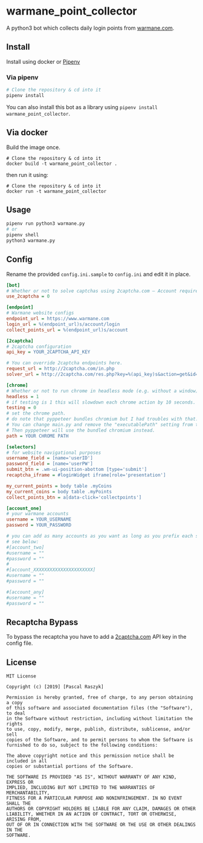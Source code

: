# warmane_point_collector

A python3 bot which collects daily login points from [warmane.com](https://www.warmane.com). 

## Install

Install using docker or [Pipenv](https://docs.pipenv.org/en/latest/)

### Via pipenv

```bash
# Clone the repository & cd into it
pipenv install
```

You can also install this bot as a library using  `pipenv install warmane_point_collector`. 

## Via docker

Build the image once.

```
# Clone the repository & cd into it
docker build -t warmane_point_collector .
```

then run it using:

```
# Clone the repository & cd into it
docker run -t warmane_point_collector
```

## Usage

```bash
pipenv run python3 warmane.py
# or
pipenv shell
python3 warmane.py
```

## Config

Rename the provided `config.ini.sample` to `config.ini` and edit it in place.

```cfg
[bot]
# Whether or not to solve captchas using 2captcha.com — Account required
use_2captcha = 0

[endpoint]
# Warmane website configs
endpoint_url = https://www.warmane.com
login_url = %(endpoint_url)s/account/login
collect_points_url = %(endpoint_url)s/account

[2captcha]
# 2captcha configuration
api_key = YOUR_2CAPTCHA_API_KEY

# You can override 2captcha endpoints here.
request_url = http://2captcha.com/in.php
solver_url = http://2captcha.com/res.php?key=%(api_key)s&action=get&id={req_id}&json=1

[chrome]
# Whether or not to run chrome in headless mode (e.g. without a window)
headless = 1
# if testing is 1 this will slowdown each chrome action by 10 seconds.
testing = 0
# set the chrome path.
# do note that pyppeteer bundles chromium but I had troubles with that.
# You can change main.py and remove the "executablePath" setting from the launch() call.
# Then pyppeteer will use the bundled chromium instead.
path = YOUR CHROME PATH

[selectors]
# for website navigational purposes
username_field = [name='userID']
password_field = [name='userPW']
submit_btn = .wm-ui-position-abottom [type='submit']
recaptcha_iframe = #loginWidget iframe[role='presentation']

my_current_points = body table .myCoins
my_current_coins = body table .myPoints
collect_points_btn = a[data-click='collectpoints']

[account_one]
# your warmane accounts
username = YOUR_USERNAME
password = YOUR_PASSWORD

# you can add as many accounts as you want as long as you prefix each section with account_.
# see below:
#[account_two]
#username = ""
#password = ""
#
#[account_XXXXXXXXXXXXXXXXXXXXXX]
#username = ""
#password = ""

#[account_any]
#username = ""
#password = ""
```
## Recaptcha Bypass

To bypass the recaptcha you have to add a [2captcha.com](https://2captcha.com) API key in the config file.

## License

```
MIT License

Copyright (c) [2019] [Pascal Raszyk]

Permission is hereby granted, free of charge, to any person obtaining a copy
of this software and associated documentation files (the "Software"), to deal
in the Software without restriction, including without limitation the rights
to use, copy, modify, merge, publish, distribute, sublicense, and/or sell
copies of the Software, and to permit persons to whom the Software is
furnished to do so, subject to the following conditions:

The above copyright notice and this permission notice shall be included in all
copies or substantial portions of the Software.

THE SOFTWARE IS PROVIDED "AS IS", WITHOUT WARRANTY OF ANY KIND, EXPRESS OR
IMPLIED, INCLUDING BUT NOT LIMITED TO THE WARRANTIES OF MERCHANTABILITY,
FITNESS FOR A PARTICULAR PURPOSE AND NONINFRINGEMENT. IN NO EVENT SHALL THE
AUTHORS OR COPYRIGHT HOLDERS BE LIABLE FOR ANY CLAIM, DAMAGES OR OTHER
LIABILITY, WHETHER IN AN ACTION OF CONTRACT, TORT OR OTHERWISE, ARISING FROM,
OUT OF OR IN CONNECTION WITH THE SOFTWARE OR THE USE OR OTHER DEALINGS IN THE
SOFTWARE.
```
